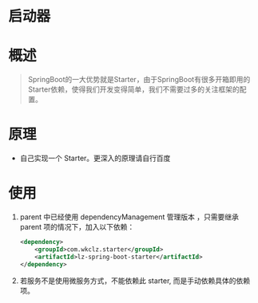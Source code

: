 # 启动器

# 概述
> SpringBoot的一大优势就是Starter，由于SpringBoot有很多开箱即用的Starter依赖，使得我们开发变得简单，我们不需要过多的关注框架的配置。

# 原理
- 自己实现一个 Starter。更深入的原理请自行百度


# 使用
1. parent 中已经使用 dependencyManagement 管理版本 ，只需要继承 parent 项的情况下，加入以下依赖：
    ```xml
    <dependency>
        <groupId>com.wkclz.starter</groupId>
        <artifactId>lz-spring-boot-starter</artifactId>
    </dependency>
    ```
2. 若服务不是使用微服务方式，不能依赖此 starter, 而是手动依赖具体的依赖项。
